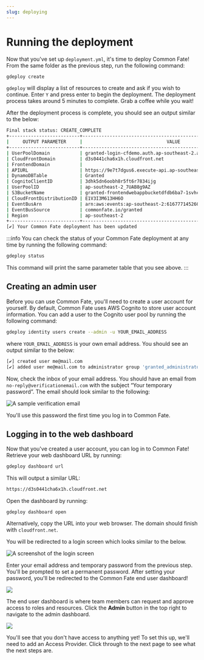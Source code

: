 ```yaml
---
slug: deploying
---
```


# Running the deployment

Now that you've set up `deployment.yml`, it's time to deploy Common Fate! From the same folder as the previous step, run the following command:

```bash
gdeploy create
```

`gdeploy` will display a list of resources to create and ask if you wish to continue. Enter `Y` and press enter to begin the deployment. The deployment process takes around 5 minutes to complete. Grab a coffee while you wait!

After the deployment process is complete, you should see an output similar to the below:

```bash
Final stack status: CREATE_COMPLETE
+--------------------------+-------------------------------------------------------------------+
|     OUTPUT PARAMETER     |                               VALUE                               |
+--------------------------+-------------------------------------------------------------------+
| UserPoolDomain           | granted-login-cfdemo.auth.ap-southeast-2.amazoncognito.com        |
| CloudFrontDomain         | d3s0441cha6x1h.cloudfront.net                                     |
| FrontendDomain           |                                                                   |
| APIURL                   | https://9e7t7dgus6.execute-api.ap-southeast-2.amazonaws.com/prod/ |
| DynamoDBTable            | Granted                                                           |
| CognitoClientID          | 3dhk5dn6oobh8r5ft6r7834ijg                                        |
| UserPoolID               | ap-southeast-2_7UAB8g9AZ                                          |
| S3BucketName             | granted-frontendwebappbucketdfdb6ba7-1svhcuc0zft5l                |
| CloudFrontDistributionID | E1V3I3M613HH6O                                                    |
| EventBusArn              | arn:aws:events:ap-southeast-2:616777145260:event-bus/Granted      |
| EventBusSource           | commonfate.io/granted                                             |
| Region                   | ap-southeast-2                                                    |
+--------------------------+-------------------------------------------------------------------+
[✔] Your Common Fate deployment has been updated
```

:::info
You can check the status of your Common Fate deployment at any time by running the following command:

```bash
gdeploy status
```

This command will print the same parameter table that you see above.
:::

## Creating an admin user

Before you can use Common Fate, you'll need to create a user account for yourself. By default, Common Fate uses AWS Cognito to store user account information. You can add a user to the Cognito user pool by running the following command:

```bash
gdeploy identity users create --admin -u YOUR_EMAIL_ADDRESS
```

where `YOUR_EMAIL_ADDRESS` is your own email address. You should see an output similar to the below:

```bash
[✔] created user me@mail.com
[✔] added user me@mail.com to administrator group 'granted_administrators'
```

Now, check the inbox of your email address. You should have an email from `no-reply@verificationemail.com` with the subject “Your temporary password”. The email should look similar to the following:

![A sample verification email](/img/common-fate-getting-started/01-verificationemail.png)

You'll use this password the first time you log in to Common Fate.

## Logging in to the web dashboard

Now that you've created a user account, you can log in to Common Fate! Retrieve your web dashboard URL by running:

```bash
gdeploy dashboard url
```

This will output a similar URL:

```bash
https://d3s0441cha6x1h.cloudfront.net
```

Open the dashboard by running:

```
gdeploy dashboard open
```

Alternatively, copy the URL into your web browser. The domain should finish with `cloudfront.net`.

You will be redirected to a login screen which looks similar to the below.

![A screenshot of the login screen](/img/common-fate-getting-started/02-login.png)

Enter your email address and temporary password from the previous step. You'll be prompted to set a permanent password. After setting your password, you'll be redirected to the Common Fate end user dashboard!

![](/img/common-fate-getting-started/03-home.png)

The end user dashboard is where team members can request and approve access to roles and resources. Click the **Admin** button in the top right to navigate to the admin dashboard.

![](/img/common-fate-getting-started/04-admin.png)

You'll see that you don't have access to anything yet! To set this up, we'll need to add an Access Provider. Click through to the next page to see what the next steps are.

